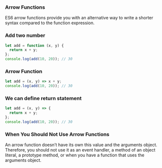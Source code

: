 ### Arrow Functions

ES6 arrow functions provide you with an alternative way to write a shorter syntax compared to the function expression.

### Add two number

```js
let add = function (x, y) {
  return x + y;
};
console.log(add(10, 20)); // 30
```

### Arrow Function

```js
let add = (x, y) => x + y;
console.log(add(10, 20)); // 30
```

### We can define return statement

```js
let add = (x, y) => {
  return x + y;
};
console.log(add(10, 20)); // 30
```
### When You Should Not Use Arrow Functions

An arrow function doesn’t have its own this value and the arguments object. Therefore, you should not use it as an event handler, a method of an object literal, a prototype method, or when you have a function that uses the arguments object.